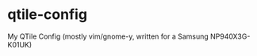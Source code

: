 qtile-config
============

My QTile Config (mostly vim/gnome-y, written for a Samsung NP940X3G-K01UK)
